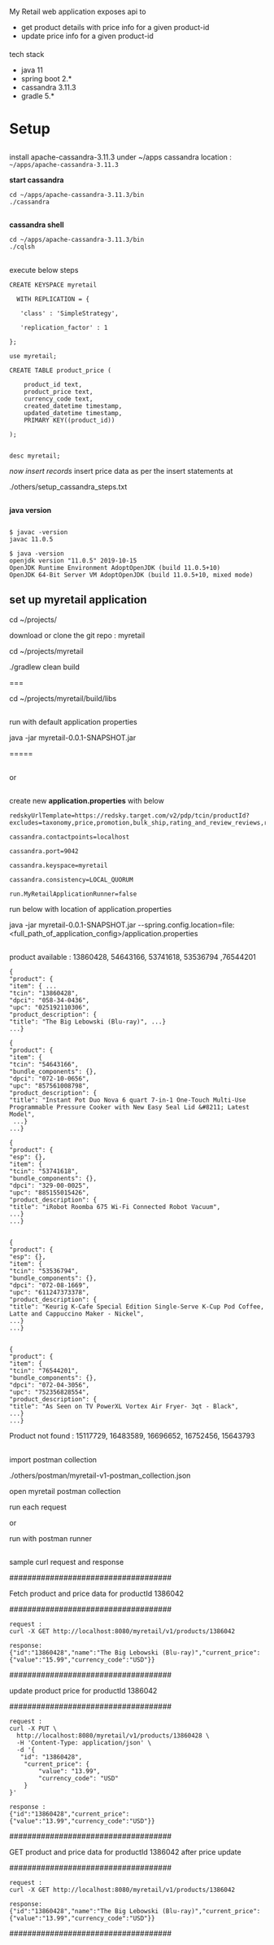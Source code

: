 ####

My Retail web application exposes api to 
* get product details with price info for a given product-id
* update price info for a given product-id

####
tech stack
* java 11
* spring boot 2.*
* cassandra 3.11.3
* gradle 5.*

##
# Setup
##

install apache-cassandra-3.11.3  under ~/apps  cassandra location : `~/apps/apache-cassandra-3.11.3`

**start cassandra**
```
cd ~/apps/apache-cassandra-3.11.3/bin
./cassandra
```
##
**cassandra shell**
```
cd ~/apps/apache-cassandra-3.11.3/bin
./cqlsh
```
## 
execute below steps
```
CREATE KEYSPACE myretail

  WITH REPLICATION = { 
   
   'class' : 'SimpleStrategy',
    
   'replication_factor' : 1 

};

use myretail;

CREATE TABLE product_price (
    
    product_id text,
    product_price text,
    currency_code text,
    created_datetime timestamp,
    updated_datetime timestamp,
    PRIMARY KEY((product_id))
    
);


desc myretail;
```
_now insert records_
insert price data as per the insert statements at

./others/setup_cassandra_steps.txt

##
**java version**
```

$ javac -version
javac 11.0.5

$ java -version
openjdk version "11.0.5" 2019-10-15
OpenJDK Runtime Environment AdoptOpenJDK (build 11.0.5+10)
OpenJDK 64-Bit Server VM AdoptOpenJDK (build 11.0.5+10, mixed mode)

```
##

## set up myretail application

cd ~/projects/

download or clone the git repo : myretail

cd ~/projects/myretail

./gradlew clean build

===

cd ~/projects/myretail/build/libs

##


run with default application properties

java -jar myretail-0.0.1-SNAPSHOT.jar 

=====
##

or

##
create new **application.properties** with below

```
redskyUrlTemplate=https://redsky.target.com/v2/pdp/tcin/productId?excludes=taxonomy,price,promotion,bulk_ship,rating_and_review_reviews,rating_and_review_statistics,question_answer_statistics

cassandra.contactpoints=localhost

cassandra.port=9042

cassandra.keyspace=myretail

cassandra.consistency=LOCAL_QUORUM

run.MyRetailApplicationRunner=false
```


run below with location of application.properties 

java -jar myretail-0.0.1-SNAPSHOT.jar  --spring.config.location=file:<full_path_of_application_config>/application.properties

##

product available : 13860428, 54643166, 53741618, 53536794 ,76544201

```
{
"product": {
"item": { ...
"tcin": "13860428",
"dpci": "058-34-0436",
"upc": "025192110306",
"product_description": {
"title": "The Big Lebowski (Blu-ray)", ...}
...}

{
"product": {
"item": {
"tcin": "54643166",
"bundle_components": {},
"dpci": "072-10-0656",
"upc": "857561008798",
"product_description": {
"title": "Instant Pot Duo Nova 6 quart 7-in-1 One-Touch Multi-Use Programmable Pressure Cooker with New Easy Seal Lid &#8211; Latest Model",
 ...}
...}

{
"product": {
"esp": {},
"item": {
"tcin": "53741618",
"bundle_components": {},
"dpci": "329-00-0025",
"upc": "885155015426",
"product_description": {
"title": "iRobot Roomba 675 Wi-Fi Connected Robot Vacuum",
...}
...}


{
"product": {
"esp": {},
"item": {
"tcin": "53536794",
"bundle_components": {},
"dpci": "072-08-1669",
"upc": "611247373378",
"product_description": {
"title": "Keurig K-Cafe Special Edition Single-Serve K-Cup Pod Coffee, Latte and Cappuccino Maker - Nickel",
...}
...}


{
"product": {
"item": {
"tcin": "76544201",
"bundle_components": {},
"dpci": "072-04-3056",
"upc": "752356828554",
"product_description": {
"title": "As Seen on TV PowerXL Vortex Air Fryer- 3qt - Black",
...}
...}

```


Product not found : 15117729, 16483589, 16696652, 16752456, 15643793

##

import postman collection

./others/postman/myretail-v1-postman_collection.json

open myretail postman collection 

run each request

or

run with postman runner

##

sample curl request and response

####################################

Fetch product and price data for productId 1386042

####################################
```
request :
curl -X GET http://localhost:8080/myretail/v1/products/1386042

response: 
{"id":"13860428","name":"The Big Lebowski (Blu-ray)","current_price":{"value":"15.99","currency_code":"USD"}}
```
####################################

update product price for productId 1386042

####################################
```
request : 
curl -X PUT \
  http://localhost:8080/myretail/v1/products/13860428 \
  -H 'Content-Type: application/json' \
  -d '{
   "id": "13860428",
    "current_price": {
        "value": "13.99",
        "currency_code": "USD"
    }
}' 

response :
{"id":"13860428","current_price":{"value":"13.99","currency_code":"USD"}}
```
####################################

GET product and price data for productId 1386042 after price update

####################################
```
request :
curl -X GET http://localhost:8080/myretail/v1/products/1386042

response: 
{"id":"13860428","name":"The Big Lebowski (Blu-ray)","current_price":{"value":"13.99","currency_code":"USD"}}
```
####################################



